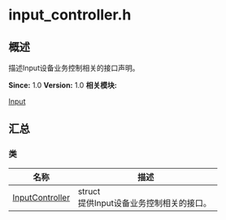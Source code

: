 # input_controller.h


## 概述

描述Input设备业务控制相关的接口声明。

**Since:**
1.0
**Version:**
1.0
**相关模块:**

[Input](_input.md)


## 汇总


### 类

  | 名称 | 描述 | 
| -------- | -------- |
| [InputController](_input_controller.md) | struct<br/>提供Input设备业务控制相关的接口。&nbsp; | 
